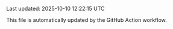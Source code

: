 Last updated: 2025-10-10 12:22:15 UTC

This file is automatically updated by the GitHub Action workflow.
